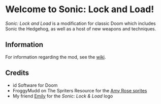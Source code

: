 # Welcome to Sonic: Lock and Load!
*Sonic: Lock and Load* is a modification for classic Doom which includes Sonic the Hedgehog, as well as a host of new weapons and techniques.

## Information
For information regarding the mod, see the [wiki](https://github.com/CutieGorlAstrid/sonicdoom/wiki).

## Credits
- id Software for Doom
- FroggyMudd on The Spriters Resource for the [Amy Rose sprites](https://www.spriters-resource.com/custom_edited/sonicthehedgehogcustoms/sheet/111906/)
- My friend [Emily](https://www.twitter.com/isnanoreal) for the *Sonic: Lock & Load* logo 
